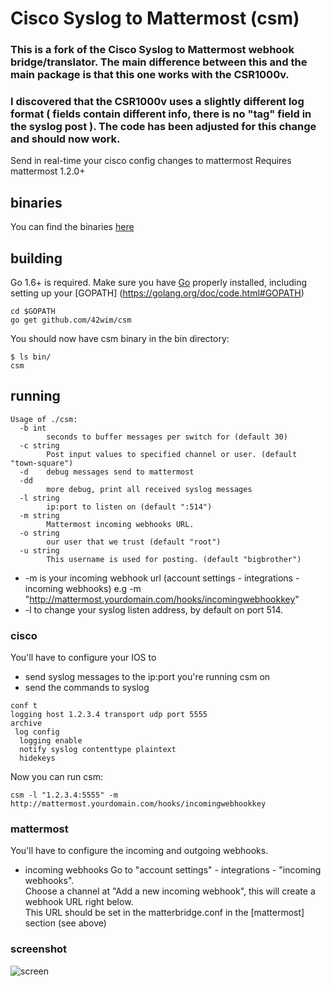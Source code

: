 # Cisco Syslog to Mattermost (csm)

### This is a fork of the Cisco Syslog to Mattermost webhook bridge/translator. The main difference between this and the main package is that this one works with the CSR1000v.
### I discovered that the CSR1000v uses a slightly different log format ( fields contain different info, there is no "tag" field in the syslog post ). The code has been adjusted for this change and should now work.

Send in real-time your cisco config changes to mattermost
Requires mattermost 1.2.0+

## binaries
You can find the binaries [here](https://github.com/42wim/csm/releases/)

## building
Go 1.6+ is required. Make sure you have [Go](https://golang.org/doc/install) properly installed, including setting up your [GOPATH] (https://golang.org/doc/code.html#GOPATH)

```
cd $GOPATH
go get github.com/42wim/csm
```

You should now have csm binary in the bin directory:

```
$ ls bin/
csm
```

## running
```
Usage of ./csm:
  -b int
        seconds to buffer messages per switch for (default 30)
  -c string
        Post input values to specified channel or user. (default "town-square")
  -d    debug messages send to mattermost
  -dd
        more debug, print all received syslog messages
  -l string
        ip:port to listen on (default ":514")
  -m string
        Mattermost incoming webhooks URL.
  -o string
        our user that we trust (default "root")
  -u string
        This username is used for posting. (default "bigbrother")
```

* -m is your incoming webhook url (account settings - integrations - incoming webhooks)  e.g -m "http://mattermost.yourdomain.com/hooks/incomingwebhookkey"  
* -l to change your syslog listen address, by default on port 514.

### cisco
You'll have to configure your IOS to 
* send syslog messages to the ip:port you're running csm on
* send the commands to syslog

```
conf t
logging host 1.2.3.4 transport udp port 5555
archive
 log config
  logging enable
  notify syslog contenttype plaintext
  hidekeys
```

Now you can run csm:
```
csm -l "1.2.3.4:5555" -m http://mattermost.yourdomain.com/hooks/incomingwebhookkey
```

### mattermost
You'll have to configure the incoming and outgoing webhooks. 

* incoming webhooks
Go to "account settings" - integrations - "incoming webhooks".  
Choose a channel at "Add a new incoming webhook", this will create a webhook URL right below.  
This URL should be set in the matterbridge.conf in the [mattermost] section (see above)  

### screenshot
![screen](https://i.snag.gy/e86Vhb.jpg)

